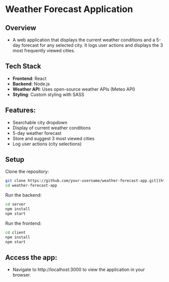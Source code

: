 # Weather Forecast Application

## Overview
- A web application that displays the current weather conditions and a 5-day forecast for any selected city. It logs user actions and displays the 3 most frequently viewed cities.

## Tech Stack
- **Frontend**: React
- **Backend**: Node.js
- **Weather API**: Uses open-source weather APIs (Meteo API)
- **Styling**: Custom styling with SASS

## Features:
- Searchable city dropdown
- Display of current weather conditions
- 5-day weather forecast
- Store and suggest 3 most viewed cities
- Log user actions (city selections)

## Setup

Clone the repository:
```bash
git clone https://github.com/your-username/weather-forecast-app.git](https://github.com/danieliuspdb/Weather-App
cd weather-forecast-app
```
Run the backend:
```bash
cd server
npm install
npm start
```
Run the frontend:
```bash
cd client
npm install
npm start
```
## Access the app: 
- Navigate to http://localhost:3000 to view the application in your browser.
